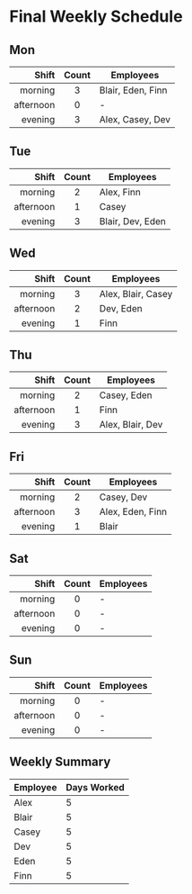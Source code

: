 # Final Weekly Schedule

## Mon

| Shift | Count | Employees |
|------:|:-----:|-----------|
| morning | 3 | Blair, Eden, Finn |
| afternoon | 0 | - |
| evening | 3 | Alex, Casey, Dev |

## Tue

| Shift | Count | Employees |
|------:|:-----:|-----------|
| morning | 2 | Alex, Finn |
| afternoon | 1 | Casey |
| evening | 3 | Blair, Dev, Eden |

## Wed

| Shift | Count | Employees |
|------:|:-----:|-----------|
| morning | 3 | Alex, Blair, Casey |
| afternoon | 2 | Dev, Eden |
| evening | 1 | Finn |

## Thu

| Shift | Count | Employees |
|------:|:-----:|-----------|
| morning | 2 | Casey, Eden |
| afternoon | 1 | Finn |
| evening | 3 | Alex, Blair, Dev |

## Fri

| Shift | Count | Employees |
|------:|:-----:|-----------|
| morning | 2 | Casey, Dev |
| afternoon | 3 | Alex, Eden, Finn |
| evening | 1 | Blair |

## Sat

| Shift | Count | Employees |
|------:|:-----:|-----------|
| morning | 0 | - |
| afternoon | 0 | - |
| evening | 0 | - |

## Sun

| Shift | Count | Employees |
|------:|:-----:|-----------|
| morning | 0 | - |
| afternoon | 0 | - |
| evening | 0 | - |


## Weekly Summary

| Employee | Days Worked |
|----------|-------------|
| Alex | 5 |
| Blair | 5 |
| Casey | 5 |
| Dev | 5 |
| Eden | 5 |
| Finn | 5 |